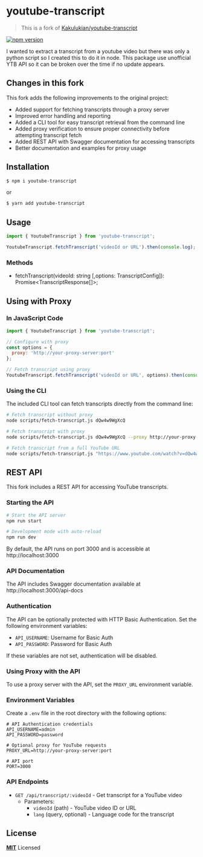 # youtube-transcript

> This is a fork of [Kakulukian/youtube-transcript](https://github.com/Kakulukian/youtube-transcript)

[![npm version](https://badge.fury.io/js/youtube-transcript.svg)](https://badge.fury.io/js/youtube-transcript)

I wanted to extract a transcript from a youtube video but there was only a python script so I created this to do it in node.
This package use unofficial YTB API so it can be broken over the time if no update appears.

## Changes in this fork

This fork adds the following improvements to the original project:

- Added support for fetching transcripts through a proxy server
- Improved error handling and reporting
- Added a CLI tool for easy transcript retrieval from the command line
- Added proxy verification to ensure proper connectivity before attempting transcript fetch
- Added REST API with Swagger documentation for accessing transcripts
- Better documentation and examples for proxy usage

## Installation

```bash
$ npm i youtube-transcript
```

or

```bash
$ yarn add youtube-transcript
```

## Usage

```js
import { YoutubeTranscript } from 'youtube-transcript';

YoutubeTranscript.fetchTranscript('videoId or URL').then(console.log);
```

### Methods

- fetchTranscript(videoId: string [,options: TranscriptConfig]): Promise<TranscriptResponse[]>;

## Using with Proxy

### In JavaScript Code

```js
import { YoutubeTranscript } from 'youtube-transcript';

// Configure with proxy
const options = {
  proxy: 'http://your-proxy-server:port'
};

// Fetch transcript using proxy
YoutubeTranscript.fetchTranscript('videoId or URL', options).then(console.log);
```

### Using the CLI

The included CLI tool can fetch transcripts directly from the command line:

```bash
# Fetch transcript without proxy
node scripts/fetch-transcript.js dQw4w9WgXcQ

# Fetch transcript with proxy
node scripts/fetch-transcript.js dQw4w9WgXcQ --proxy http://your-proxy-server:port

# Fetch transcript from a full YouTube URL
node scripts/fetch-transcript.js "https://www.youtube.com/watch?v=dQw4w9WgXcQ" --proxy http://your-proxy-server:port
```

## REST API

This fork includes a REST API for accessing YouTube transcripts.

### Starting the API

```bash
# Start the API server
npm run start

# Development mode with auto-reload
npm run dev
```

By default, the API runs on port 3000 and is accessible at http://localhost:3000

### API Documentation

The API includes Swagger documentation available at http://localhost:3000/api-docs

### Authentication

The API can be optionally protected with HTTP Basic Authentication. Set the following environment variables:

- `API_USERNAME`: Username for Basic Auth
- `API_PASSWORD`: Password for Basic Auth

If these variables are not set, authentication will be disabled.

### Using Proxy with the API

To use a proxy server with the API, set the `PROXY_URL` environment variable.

### Environment Variables

Create a `.env` file in the root directory with the following options:

```
# API Authentication credentials
API_USERNAME=admin
API_PASSWORD=password

# Optional proxy for YouTube requests
PROXY_URL=http://your-proxy-server:port

# API port
PORT=3000
```

### API Endpoints

- `GET /api/transcript/:videoId` - Get transcript for a YouTube video
  - Parameters:
    - `videoId` (path) - YouTube video ID or URL
    - `lang` (query, optional) - Language code for the transcript

## License

**[MIT](LICENSE)** Licensed
